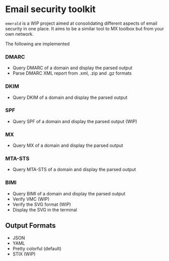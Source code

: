 
# Email security toolkit


`emerald` is a WIP project aimed at consolidating different aspects of email security in one place. It aims to be a similar tool to MX toolbox but from your own network.

The following are implemented

### DMARC
- Query DMARC of a domain and display the parsed output
- Parse DMARC XML report from .xml, .zip and .gz formats

### DKIM
- Query DKIM of a domain and display the parsed output

### SPF
- Query SPF of a domain and display the parsed output (WIP)

### MX
- Query MX of a domain and display the parsed output

### MTA-STS 
- Query MTA-STS of a domain and display the parsed output

### BIMI
- Query BIMI of a domain and display the parsed output
- Verify VMC (WIP)
- Verify the SVG format (WIP)
- Display the SVG in the terminal 

## Output Formats
- JSON
- YAML 
- Pretty colorful (default)
- STIX (WIP)

